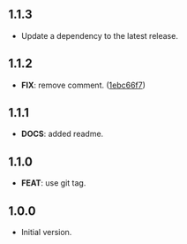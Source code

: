 ## 1.1.3

 - Update a dependency to the latest release.

## 1.1.2

 - **FIX**: remove comment. ([1ebc66f7](https://github.com/Albertbol/flutter-packages-monorepo/commit/1ebc66f7d99681a3eee0ab5828eb7171193105c0))

## 1.1.1

 - **DOCS**: added readme.

## 1.1.0

 - **FEAT**: use git tag.

## 1.0.0

- Initial version.
